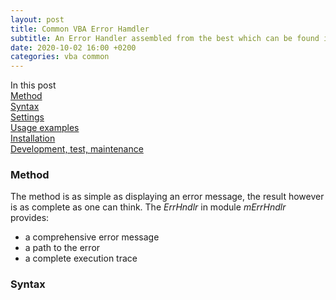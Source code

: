 ```yaml
---
layout: post
title: Common VBA Error Hamdler
subtitle: An Error Handler assembled from the best which can be found in foruns
date: 2020-10-02 16:00 +0200
categories: vba common
---
```

In this post<br>
[Method](#method)<br>
[Syntax](#syntax)<br>
[Settings](#settings)<br>
[Usage examples](#usage-examples)<br>
[Installation](#installation)<br>
[Development, test, maintenance](#development-test-maintenance)

### Method
The method is as simple as displaying an error message, the result however is as complete as one can think.
The _ErrHndlr_ in module _mErrHndlr_ provides:
- a comprehensive error message
- a path to the error
- a complete execution trace

### Syntax
